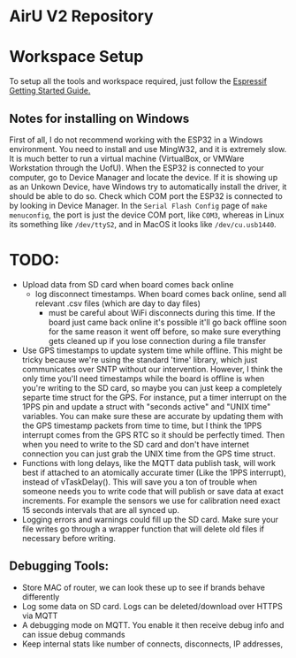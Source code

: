# AirU V2 Repository

# Workspace Setup
To setup all the tools and workspace required, just follow the [Espressif Getting Started Guide.](https://docs.espressif.com/projects/esp-idf/en/latest/get-started/) 

## Notes for installing on Windows
First of all, I do not recommend working with the ESP32 in a Windows environment. You need to install and use MingW32, and it is extremely slow. It is much better to run a virtual machine (VirtualBox, or VMWare Workstation through the UofU). When the ESP32 is connected to your computer, go to Device Manager and locate the device. If it is showing up as an Unkown Device, have Windows try to automatically install the driver, it should be able to do so. Check which COM port the ESP32 is connected to by looking in Device Manager. In the `Serial Flash Config` page of `make menuconfig`, the port is just the device COM port, like `COM3`, whereas in Linux its something like `/dev/ttyS2`, and in MacOS it looks like `/dev/cu.usb1440`. 

# TODO:
- Upload data from SD card when board comes back online
    - log disconnect timestamps. When board comes back online, send all relevant .csv files (which are day to day files)
        - must be careful about WiFi disconnects during this time. If the board just came back online it's possible it'll go back offline soon for the same reason it went off before, so make sure everything gets cleaned up if you lose connection during a file transfer
- Use GPS timestamps to update system time while offline. This might be tricky because we're using the standard 'time' library, which just communicates over SNTP without our intervention. However, I think the only time you'll need timestamps while the board is offline is when you're writing to the SD card, so maybe you can just keep a completely separte time struct for the GPS. For instance, put a timer interrupt on the 1PPS pin and update a struct with "seconds active" and "UNIX time" variables. You can make sure these are accurate by updating them with the GPS timestamp packets from time to time, but I think the 1PPS interrupt comes from the GPS RTC so it should be perfectly timed. Then when you need to write to the SD card and don't have internet connection you can just grab the UNIX time from the GPS time struct.
- Functions with long delays, like the MQTT data publish task, will work best if attached to an atomically accurate timer (Like the 1PPS interrupt), instead of vTaskDelay(). This will save you a ton of trouble when someone needs you to write code that will publish or save data at exact increments. For example the sensors we use for calibration need exact 15 seconds intervals that are all synced up.
- Logging errors and warnings could fill up the SD card. Make sure your file writes go through a wrapper function that will delete old files if necessary before writing.

## Debugging Tools:
- Store MAC of router, we can look these up to see if brands behave differently
- Log some data on SD card. Logs can be deleted/download over HTTPS via MQTT
- A debugging mode on MQTT. You enable it then receive debug info and can issue debug commands
- Keep internal stats like number of connects, disconnects, IP addresses,


